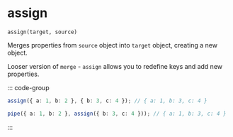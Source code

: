 # assign

`assign(target, source)`

Merges properties from `source` object into `target` object, creating a new object.

Looser version of `merge` - `assign` allows you to redefine keys and add new properties.

::: code-group

```ts [data-first]
assign({ a: 1, b: 2 }, { b: 3, c: 4 }); // { a: 1, b: 3, c: 4 }
```

```ts [data-last]
pipe({ a: 1, b: 2 }, assign({ b: 3, c: 4 })); // { a: 1, b: 3, c: 4 }
```

:::
